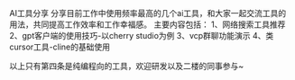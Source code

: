 AI工具分享
分享目前工作中使用频率最高的几个ai工具，和大家一起交流工具的用法，共同提高工作效率和工作幸福感。
主要内容包括：
1、网络搜索工具推荐
2、gpt客户端的使用技巧-以cherry studio为例
3、vcp群聊功能演示
4、类cursor工具-cline的基础使用


以上只有第四条是纯编程向的工具，欢迎研发以及二楼的同事参与~